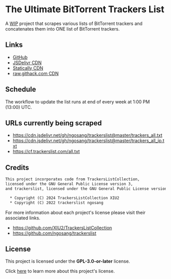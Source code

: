 # The Ultimate BitTorrent Trackers List

A <ins>WIP</ins> project that scrapes various lists of BitTorrent trackers and concatenates them into ONE list of BitTorrent trackers.

## Links

* [GitHub](./github_)
* [JSDelivr CDN](./jsdelivr-cdn)
* [Statically CDN](./statically-cdn)
* [raw.githack.com CDN](./raw.githack.com-cdn)

## Schedule

The workflow to update the list runs at end of every week at 1:00 PM (13:00) UTC.

## URLs currently being scraped

* <https://cdn.jsdelivr.net/gh/ngosang/trackerslist@master/trackers_all.txt>
* <https://cdn.jsdelivr.net/gh/ngosang/trackerslist@master/trackers_all_ip.txt>
* <https://cf.trackerslist.com/all.txt>

## Credits

```txt
This project incorporates code from TrackersListCollection,
licensed under the GNU General Public License version 3,
and trackerslist, licensed under the GNU General Public License version 2.

  * Copyright (C) 2024 TrackersListCollection XIU2
  * Copyright (C) 2022 trackerslist ngosang
```

For more information about each project's license please visit their associated links.

* <https://github.com/XIU2/TrackersListCollection>
* <https://github.com/ngosang/trackerslist>

## License

This project is licensed under the **GPL-3.0-or-later** license.

Click [here](https://github.com/FlawlessCasual17/UltimateBTTrackersList/blob/master/LICENSE) to learn more about this project's license.
